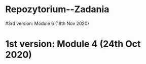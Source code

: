 # Repozytorium--Zadania
#3rd version: Module 6 (18th Nov 2020)
# 1st version: Module 4 (24th Oct 2020)

